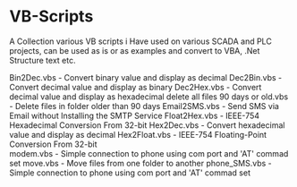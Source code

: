 # VB-Scripts

A Collection various VB scripts i Have used on various SCADA and PLC projects, can be used as is or as examples and convert to VBA, .Net Structure text etc.


Bin2Dec.vbs - Convert binary value and display as decimal
Dec2Bin.vbs - Convert decimal value and display as binary
Dec2Hex.vbs - Convert decimal value and display as hexadecimal
delete all files 90 days or old.vbs - Delete files in folder older than 90 days 
Email2SMS.vbs - Send SMS via Email without Installing the SMTP Service
Float2Hex.vbs - IEEE-754 Hexadecimal Conversion From 32-bit 
Hex2Dec.vbs - Convert hexadecimal value and display as decimal
Hex2Float.vbs - IEEE-754 Floating-Point Conversion From 32-bit  
modem.vbs - Simple connection to phone using com port and 'AT' commad set
move.vbs - Move files from one folder to another 
phone_SMS.vbs - Simple connection to phone using com port and 'AT' commad set 

